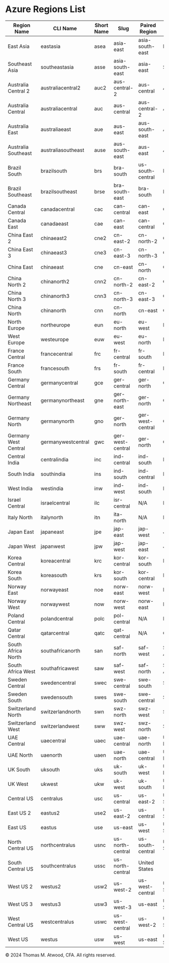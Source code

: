# Azure Regions List

| Region Name             | CLI Name              | Short Name | Slug            | Paired Region       | Data Residency           |
|-------------------------|-----------------------|------------|-----------------|---------------------|--------------------------|
| East Asia               | eastasia              | asea       | asia-east       | asia-south-east     | Hong Kong                |
| Southeast Asia          | southeastasia         | asse       | asia-south-east | asia-east           | Singapore                |
| Australia Central 2     | australiacentral2     | auc2       | aus-central-2   | aus-central         | Australia                |
| Australia Central       | australiacentral      | auc        | aus-central     | aus-central-2       | Australia                |
| Australia East          | australiaeast         | aue        | aus-east        | aus-south-east      | Australia                |
| Australia Southeast     | australiasoutheast    | ause       | aus-south-east  | aus-east            | Australia                |
| Brazil South            | brazilsouth           | brs        | bra-south       | us-south-central    | Brazil                   |
| Brazil Southeast        | brazilsoutheast       | brse       | bra-south-east  | bra-south           | Brazil                   |
| Canada Central          | canadacentral         | cac        | can-central     | can-east            | Canada                   |
| Canada East             | canadaeast            | cae        | can-east        | can-central         | Canada                   |
| China East 2            | chinaeast2            | cne2       | cn-east-2       | cn-north-2          | China                    |
| China East 3            | chinaeast3            | cne3       | cn-east-3       | cn-north-3          | China                    |
| China East              | chinaeast             | cne        | cn-east         | cn-north            | China                    |
| China North 2           | chinanorth2           | cnn2       | cn-north-2      | cn-east-2           | China                    |
| China North 3           | chinanorth3           | cnn3       | cn-north-3      | cn-east-3           | China                    |
| China North             | chinanorth            | cnn        | cn-north        | cn-east             | China                    |
| North Europe            | northeurope           | eun        | eu-north        | eu-west             | Ireland                  |
| West Europe             | westeurope            | euw        | eu-west         | eu-north            | Netherlands              |
| France Central          | francecentral         | frc        | fr-central      | fr-south            | France                   |
| France South            | francesouth           | frs        | fr-south        | fr-central          | France                   |
| Germany Central         | germanycentral        | gce        | ger-central     | ger-north           | Germany                  |
| Germany Northeast       | germanynortheast      | gne        | ger-north-east  | ger-north           | Germany                  |
| Germany North           | germanynorth          | gno        | ger-north       | ger-west-central    | Germany                  |
| Germany West Central    | germanywestcentral    | gwc        | ger-west-central| ger-north           | Germany                  |
| Central India           | centralindia          | inc        | ind-central     | ind-south           | India                    |
| South India             | southindia            | ins        | ind-south       | ind-central         | India                    |
| West India              | westindia             | inw        | ind-west        | ind-south           | India                    |
| Israel Central          | israelcentral         | ilc        | isr-central     | N/A                 | Israel                   |
| Italy North             | italynorth            | itn        | ita-north       | N/A                 | Italy                    |
| Japan East              | japaneast             | jpe        | jap-east        | jap-west            | Japan                    |
| Japan West              | japanwest             | jpw        | jap-west        | jap-east            | Japan                    |
| Korea Central           | koreacentral          | krc        | kor-central     | kor-south           | Korea                    |
| Korea South             | koreasouth            | krs        | kor-south       | kor-central         | Korea                    |
| Norway East             | norwayeast            | noe        | norw-east       | norw-west           | Norway                   |
| Norway West             | norwaywest            | now        | norw-west       | norw-east           | Norway                   |
| Poland Central          | polandcentral         | polc       | pol-central     | N/A                 | Poland                   |
| Qatar Central           | qatarcentral          | qatc       | qat-central     | N/A                 | Qatar                    |
| South Africa North      | southafricanorth      | san        | saf-north       | saf-west            | South Africa             |
| South Africa West       | southafricawest       | saw        | saf-west        | saf-north           | South Africa             |
| Sweden Central          | swedencentral         | swec       | swe-central     | swe-south           | Sweden                   |
| Sweden South            | swedensouth           | swes       | swe-south       | swe-central         | Sweden                   |
| Switzerland North       | switzerlandnorth      | swn        | swz-north       | swz-west            | Switzerland              |
| Switzerland West        | switzerlandwest       | sww        | swz-west        | swz-north           | Switzerland              |
| UAE Central             | uaecentral            | uaec       | uae-central     | uae-north           | United Arab Emirates     |
| UAE North               | uaenorth              | uaen       | uae-north       | uae-central         | United Arab Emirates     |
| UK South                | uksouth               | uks        | uk-south        | uk-west             | United Kingdom           |
| UK West                 | ukwest                | ukw        | uk-west         | uk-south            | United Kingdom           |
| Central US              | centralus             | usc        | us-central      | us-east-2           | United States            |
| East US 2               | eastus2               | use2       | us-east-2       | us-central          | United States            |
| East US                 | eastus                | use        | us-east         | us-west             | United States            |
| North Central US        | northcentralus        | usnc       | us-north-central| us-south-central    | United States            |
| South Central US        | southcentralus        | ussc       | us-north-central| United States       |
| West US 2               | westus2               | usw2       | us-west-2       | us-west-central     | United States            |
| West US 3               | westus3               | usw3       | us-west-3       | us-east             | United States            |
| West Central US         | westcentralus         | uswc       | us-west-central | us-west-2           | United States            |
| West US                 | westus                | usw        | us-west         | us-east             | United States            |

&copy; 2024 Thomas M. Atwood, CFA.  All rights reserved.
